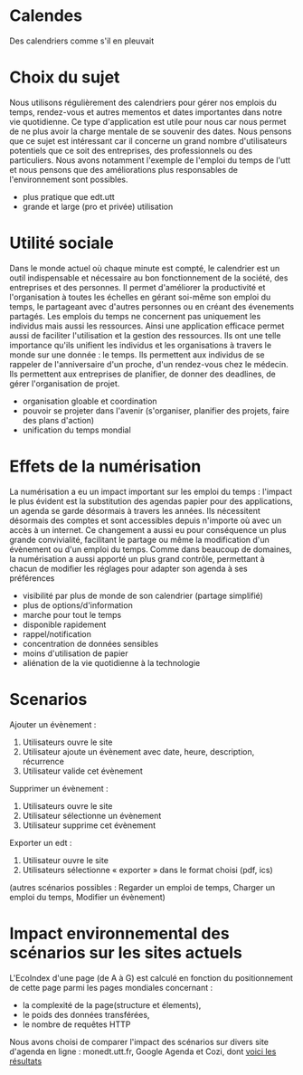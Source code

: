 # Calendes
Des calendriers comme s'il en pleuvait

# Choix du sujet

Nous utilisons régulièrement des calendriers pour gérer nos emplois du temps, rendez-vous et autres mementos et dates importantes dans notre vie quotidienne. Ce type d'application est utile pour nous car nous permet de ne plus avoir la charge mentale de se souvenir des dates.
Nous pensons que ce sujet est intéressant car il concerne un grand nombre d'utilisateurs potentiels que ce soit des entreprises, des professionnels ou des particuliers.
Nous avons notamment l'exemple de l'emploi du temps de l'utt et nous pensons que des améliorations plus responsables de l'environnement sont possibles.
- plus pratique que edt.utt
- grande et large (pro et privée) utilisation

# Utilité sociale

Dans le monde actuel où chaque minute est compté, le calendrier est un outil indispensable et nécessaire au bon fonctionnement de la société, des entreprises et des personnes. 
Il permet d'améliorer la productivité et l'organisation à toutes les échelles en gérant soi-même son emploi du temps, le partageant avec d'autres personnes ou en créant des évenements partagés.
Les emplois du temps ne concernent pas uniquement les individus mais aussi les ressources. Ainsi une application efficace permet aussi de faciliter l'utilisation et la gestion des ressources.
Ils ont une telle importance qu'ils unifient les individus et les organisations à travers le monde sur une donnée : le temps.
Ils permettent aux individus de se rappeler de l'anniversaire d'un proche, d'un rendez-vous chez le médecin.
Ils permettent aux entreprises de planifier, de donner des deadlines, de gérer l'organisation de projet.
- organisation gloable et coordination
- pouvoir se projeter dans l'avenir (s'organiser, planifier des projets, faire des plans d'action)
- unification du temps mondial

# Effets de la numérisation

La numérisation a eu un impact important sur les emploi du temps : 
l'impact le plus évident est la substitution des agendas papier pour des applications, un agenda se garde désormais à travers les années.
Ils nécessitent désormais des comptes et sont accessibles depuis n'importe où avec un accès à un internet.
Ce changement a aussi eu pour conséquence un plus grande convivialité, facilitant le partage ou même la modification d'un évènement ou d'un emploi du temps.
Comme dans beaucoup de domaines, la numérisation a aussi apporté un plus grand contrôle, permettant à chacun de modifier les réglages pour adapter son agenda à ses préférences

- visibilité par plus de monde de son calendrier (partage simplifié)
- plus de options/d'information
- marche pour tout le temps
- disponible rapidement
- rappel/notification
- concentration de données sensibles
- moins d'utilisation de papier
- aliénation de la vie quotidienne à la technologie


# Scenarios

Ajouter un évènement :
1. Utilisateurs ouvre le site
2. Utilisateur ajoute un évènement avec date, heure, description, récurrence
3. Utilisateur valide cet évènement
  
Supprimer un évènement :
1. Utilisateurs ouvre le site 
2. Utilisateur sélectionne un évènement
3. Utilisateur supprime cet évènement
  
Exporter un edt :
1. Utilisateur ouvre le site
2. Utilisateurs sélectionne « exporter » dans le format choisi (pdf, ics)
	
(autres scénarios possibles : Regarder un emploi de temps, Charger un emploi du temps, Modifier un évènement)

# Impact environnemental des scénarios sur les sites actuels

L'EcoIndex d'une page (de A à G) est calculé en fonction du positionnement de cette page parmi les pages mondiales concernant :

- la complexité de la page(structure et élements),
- le poids des données transférées,
- le nombre de requêtes HTTP
  
Nous avons choisi de comparer l'impact des scénarios sur divers site d'agenda en ligne : monedt.utt.fr, Google Agenda et Cozi, dont [voici les résultats](EcoIndex.md)

